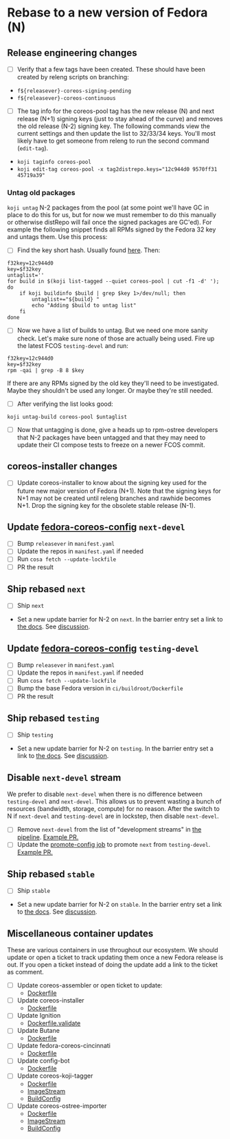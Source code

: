 # Rebase to a new version of Fedora (N)

## Release engineering changes

- [ ] Verify that a few tags have been created. These should have been created by releng scripts on branching: 

- `f${releasever}-coreos-signing-pending`
- `f${releasever}-coreos-continuous`

- [ ] The tag info for the coreos-pool tag has the new release (N) and next release (N+1) signing keys (just to stay ahead of the curve) and removes the old release (N-2) signing key. The following commands view the current settings and then update the list to 32/33/34 keys. You'll most likely have to get someone from releng to run the second command (`edit-tag`).

- `koji taginfo coreos-pool`
- `koji edit-tag coreos-pool -x tag2distrepo.keys="12c944d0 9570ff31 45719a39"`

### Untag old packages

`koji untag` N-2 packages from the pool (at some point we'll have GC in place to do this for us, but for now we must remember to do this manually or otherwise distRepo will fail once the signed packages are GC'ed). For example the following snippet finds all RPMs signed by the Fedora 32 key and untags them. Use this process:

- [ ] Find the key short hash. Usually found [here](https://pagure.io/fedora-infra/ansible/blob/main/f/roles/bodhi2/backend/templates/pungi.rpm.conf.j2). Then:

```
f32key=12c944d0
key=$f32key
untaglist=''
for build in $(koji list-tagged --quiet coreos-pool | cut -f1 -d' '); do
    if koji buildinfo $build | grep $key 1>/dev/null; then
        untaglist+="${build} "
        echo "Adding $build to untag list"
    fi
done
```

- [ ] Now we have a list of builds to untag. But we need one more sanity check. Let's make sure none of those are actually being used. Fire up the latest FCOS `testing-devel` and run:

```
f32key=12c944d0
key=$f32key
rpm -qai | grep -B 8 $key
```

If there are any RPMs signed by the old key they'll need to be investigated. Maybe they shouldn't be used any longer. Or maybe they're still needed.

- [ ] After verifying the list looks good:

```
koji untag-build coreos-pool $untaglist
```

- [ ] Now that untagging is done, give a heads up to rpm-ostree developers that N-2 packages have been untagged and that they may need to update their CI compose tests to freeze on a newer FCOS commit.

## coreos-installer changes

- [ ] Update coreos-installer to know about the signing key used for the future new major version of Fedora (N+1). Note that the signing keys for N+1 may not be created until releng branches and rawhide becomes N+1. Drop the signing key for the obsolete stable release (N-1).

## Update [fedora-coreos-config](https://github.com/coreos/fedora-coreos-config/) `next-devel`

- [ ] Bump `releasever` in `manifest.yaml`
- [ ] Update the repos in `manifest.yaml` if needed
- [ ] Run `cosa fetch --update-lockfile`
- [ ] PR the result

## Ship rebased `next`

- [ ] Ship `next`
- Set a new update barrier for N-2 on `next`. In the barrier entry set a link to [the docs](https://docs.fedoraproject.org/en-US/fedora-coreos/update-barrier-signing-keys/). See [discussion](https://github.com/coreos/fedora-coreos-tracker/issues/480#issuecomment-631724629).

## Update [fedora-coreos-config](https://github.com/coreos/fedora-coreos-config/) `testing-devel`

- [ ] Bump `releasever` in `manifest.yaml`
- [ ] Update the repos in `manifest.yaml` if needed
- [ ] Run `cosa fetch --update-lockfile`
- [ ] Bump the base Fedora version in `ci/buildroot/Dockerfile`
- [ ] PR the result

## Ship rebased `testing`

- [ ] Ship `testing`
- Set a new update barrier for N-2 on `testing`. In the barrier entry set a link to [the docs](https://docs.fedoraproject.org/en-US/fedora-coreos/update-barrier-signing-keys/). See [discussion](https://github.com/coreos/fedora-coreos-tracker/issues/480#issuecomment-631724629).

## Disable `next-devel` stream

We prefer to disable `next-devel` when there is no difference between `testing-devel` and `next-devel`. This allows us to prevent wasting a bunch of resources (bandwidth, storage, compute) for no reason. After the switch to N if `next-devel` and `testing-devel` are in lockstep, then disable `next-devel`.

- [ ] Remove `next-devel` from the list of "development streams" in [the pipeline](https://github.com/coreos/fedora-coreos-pipeline/blob/main/streams.groovy). [Example PR.](https://github.com/coreos/fedora-coreos-pipeline/pull/343)
- [ ] Update the [promote-config job](https://github.com/coreos/fedora-coreos-streams/blob/main/.github/workflows/promote-config.yml) to promote `next` from `testing-devel`. [Example PR.](https://github.com/coreos/fedora-coreos-streams/pull/322)

## Ship rebased `stable`

- [ ] Ship `stable`
- Set a new update barrier for N-2 on `stable`. In the barrier entry set a link to [the docs](https://docs.fedoraproject.org/en-US/fedora-coreos/update-barrier-signing-keys/). See [discussion](https://github.com/coreos/fedora-coreos-tracker/issues/480#issuecomment-631724629).

## Miscellaneous container updates

These are various containers in use throughout our ecosystem. We should update or open a ticket to track updating them once a new Fedora release is out. If you open a ticket instead of doing the update add a link to the ticket as comment.

- [ ] Update coreos-assembler or open ticket to update:
    - [Dockerfile](https://github.com/coreos/coreos-assembler/blob/main/Dockerfile)
- [ ] Update coreos-installer
    - [Dockerfile](https://github.com/coreos/coreos-installer/blob/main/Dockerfile)
- [ ] Update Ignition
    - [Dockerfile.validate](https://github.com/coreos/ignition/blob/main/Dockerfile.validate)
- [ ] Update Butane
    - [Dockerfile](https://github.com/coreos/butane/blob/main/Dockerfile)
- [ ] Update fedora-coreos-cincinnati
    - [Dockerfile](https://github.com/coreos/fedora-coreos-cincinnati/blob/main/dist/fedora-infra/Dockerfile)
- [ ] Update config-bot
    - [Dockerfile](https://github.com/coreos/fedora-coreos-releng-automation/blob/main/config-bot/Dockerfile)
- [ ] Update coreos-koji-tagger
    - [Dockerfile](https://github.com/coreos/fedora-coreos-releng-automation/blob/main/coreos-koji-tagger/Dockerfile)
    - [ImageStream](https://pagure.io/fedora-infra/ansible/blob/main/f/roles/openshift-apps/coreos-koji-tagger/templates/imagestream.yml)
    - [BuildConfig](https://pagure.io/fedora-infra/ansible/blob/main/f/roles/openshift-apps/coreos-koji-tagger/templates/buildconfig.yml)
- [ ] Update coreos-ostree-importer
    - [Dockerfile](https://github.com/coreos/fedora-coreos-releng-automation/blob/main/coreos-ostree-importer/Dockerfile)
    - [ImageStream](https://pagure.io/fedora-infra/ansible/blob/main/f/roles/openshift-apps/coreos-ostree-importer/templates/imagestream.yml)
    - [BuildConfig](https://pagure.io/fedora-infra/ansible/blob/main/f/roles/openshift-apps/coreos-ostree-importer/templates/buildconfig.yml)

